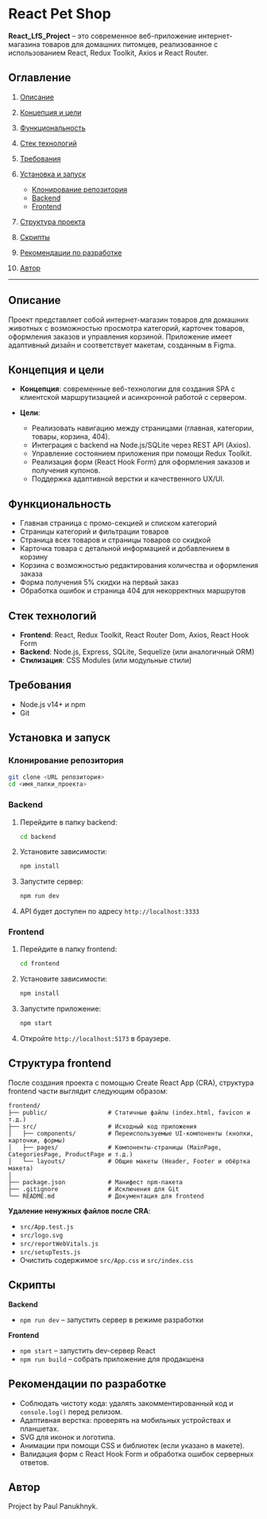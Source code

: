 # React Pet Shop

**React\_LfS\_Project** – это современное веб-приложение интернет-магазина товаров для домашних питомцев, реализованное с использованием React, Redux Toolkit, Axios и React Router.

## Оглавление

1. [Описание](#описание)
2. [Концепция и цели](#концепция-и-цели)
3. [Функциональность](#функциональность)
4. [Стек технологий](#стек-технологий)
5. [Требования](#требования)
6. [Установка и запуск](#установка-и-запуск)

   * [Клонирование репозитория](#клонирование-репозитория)
   * [Backend](#backend)
   * [Frontend](#frontend)
7. [Структура проекта](#структура-проекта)
8. [Скрипты](#скрипты)
9. [Рекомендации по разработке](#рекомендации-по-разработке)
10. [Автор](#автор)


---

## Описание

Проект представляет собой интернет-магазин товаров для домашних животных с возможностью просмотра категорий, карточек товаров, оформления заказов и управления корзиной. Приложение имеет адаптивный дизайн и соответствует макетам, созданным в Figma.

## Концепция и цели

* **Концепция**: современные веб-технологии для создания SPA с клиентской маршрутизацией и асинхронной работой с сервером.
* **Цели**:

  * Реализовать навигацию между страницами (главная, категории, товары, корзина, 404).
  * Интеграция с backend на Node.js/SQLite через REST API (Axios).
  * Управление состоянием приложения при помощи Redux Toolkit.
  * Реализация форм (React Hook Form) для оформления заказов и получения купонов.
  * Поддержка адаптивной верстки и качественного UX/UI.

## Функциональность

* Главная страница с промо-секцией и списком категорий
* Страницы категорий и фильтрации товаров
* Страница всех товаров и страницы товаров со скидкой
* Карточка товара с детальной информацией и добавлением в корзину
* Корзина с возможностью редактирования количества и оформления заказа
* Форма получения 5% скидки на первый заказ
* Обработка ошибок и страница 404 для некорректных маршрутов

## Стек технологий

* **Frontend**: React, Redux Toolkit, React Router Dom, Axios, React Hook Form
* **Backend**: Node.js, Express, SQLite, Sequelize (или аналогичный ORM)
* **Стилизация**: CSS Modules (или модульные стили)

## Требования

* Node.js v14+ и npm
* Git

## Установка и запуск

### Клонирование репозитория

```bash
git clone <URL репозитория>
cd <имя_папки_проекта>
```

### Backend

1. Перейдите в папку backend:

   ```bash
   cd backend
   ```
2. Установите зависимости:

   ```bash
   npm install
   ```
3. Запустите сервер:

   ```bash
   npm run dev
   ```
4. API будет доступен по адресу `http://localhost:3333`

### Frontend

1. Перейдите в папку frontend:

   ```bash
   cd frontend
   ```
2. Установите зависимости:

   ```bash
   npm install
   ```
3. Запустите приложение:

   ```bash
   npm start
   ```
4. Откройте `http://localhost:5173` в браузере.

## Структура frontend

После создания проекта с помощью Create React App (CRA), структура frontend части выглядит следующим образом:

```
frontend/
├── public/                 # Статичные файлы (index.html, favicon и т.д.)
├── src/                    # Исходный код приложения
│   ├── components/         # Переиспользуемые UI‑компоненты (кнопки, карточки, формы)
│   ├── pages/              # Компоненты‑страницы (MainPage, CategoriesPage, ProductPage и т.д.)
│   └── layouts/            # Общие макеты (Header, Footer и обёртка макета)
│   
├── package.json            # Манифест npm‑пакета
├── .gitignore              # Исключения для Git
└── README.md               # Документация для frontend
```

**Удаление ненужных файлов после CRA**:

* `src/App.test.js`
* `src/logo.svg`
* `src/reportWebVitals.js`
* `src/setupTests.js`
* Очистить содержимое `src/App.css` и `src/index.css`

## Скрипты

**Backend**

* `npm run dev` – запустить сервер в режиме разработки

**Frontend**

* `npm start` – запустить dev-сервер React
* `npm run build` – собрать приложение для продакшена

## Рекомендации по разработке

* Соблюдать чистоту кода: удалять закомментированный код и `console.log()` перед релизом.
* Адаптивная верстка: проверять на мобильных устройствах и планшетах.
* SVG для иконок и логотипа.
* Анимации при помощи CSS и библиотек (если указано в макете).
* Валидация форм с React Hook Form и обработка ошибок серверных ответов.

## Автор

Project by Paul Panukhnyk.
